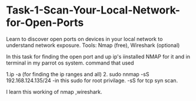 # Task-1-Scan-Your-Local-Network-for-Open-Ports
 Learn to discover open ports on devices in your local network to understand network exposure. Tools: Nmap (free), Wireshark (optional)

In this task for finding the open port and up ip's iinstalled NMAP for it and in terminal in my parrot os system.
command that used 

1.ip -a (for finding the ip ranges and all)
2. sudo nnmap -sS 192.168.124.135/24
 -in this sudo for root privilage.
 -sS for tcp syn scan.

I learn this working of nmap ,wireshark.

